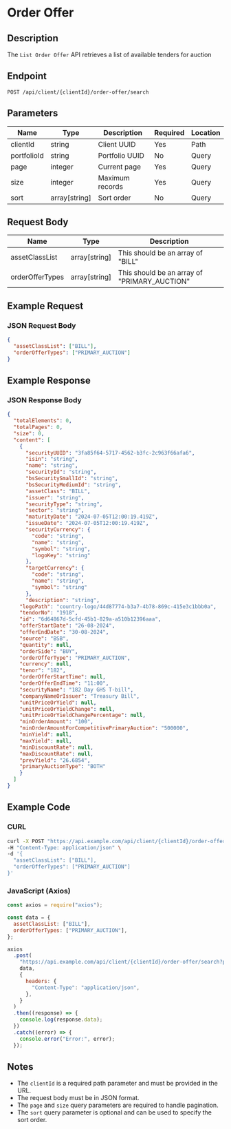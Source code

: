 # Order Offer

## Description

The `List Order Offer` API retrieves a list of available tenders for auction

## Endpoint

`POST /api/client/{clientId}/order-offer/search`

## Parameters

| Name        | Type          | Description     | Required | Location |
| ----------- | ------------- | --------------- | -------- | -------- |
| clientId    | string        | Client UUID     | Yes      | Path     |
| portfolioId | string        | Portfolio UUID  | No       | Query    |
| page        | integer       | Current page    | Yes      | Query    |
| size        | integer       | Maximum records | Yes      | Query    |
| sort        | array[string] | Sort order      | No       | Query    |

## Request Body

| Name                        | Type               | Description                             |
| --------------------------- | ------------------ | --------------------------------------- |
| assetClassList              | array[string]      | This should be an array of "BILL"       |
| orderOfferTypes             | array[string]      | This should be an array of "PRIMARY_AUCTION"               |

## Example Request

### JSON Request Body

```json
{
  "assetClassList": ["BILL"],
  "orderOfferTypes": ["PRIMARY_AUCTION"]
}
```

## Example Response

### JSON Response Body

```json
{
  "totalElements": 0,
  "totalPages": 0,
  "size": 0,
  "content": [
    {
      "securityUUID": "3fa85f64-5717-4562-b3fc-2c963f66afa6",
      "isin": "string",
      "name": "string",
      "securityId": "string",
      "bsSecuritySmallId": "string",
      "bsSecurityMediumId": "string",
      "assetClass": "BILL",
      "issuer": "string",
      "securityType": "string",
      "sector": "string",
      "maturityDate": "2024-07-05T12:00:19.419Z",
      "issueDate": "2024-07-05T12:00:19.419Z",
      "securityCurrency": {
        "code": "string",
        "name": "string",
        "symbol": "string",
        "logoKey": "string"
      },
      "targetCurrency": {
        "code": "string",
        "name": "string",
        "symbol": "string"
      },
      "description": "string",
    "logoPath": "country-logo/44d87774-b3a7-4b78-869c-415e3c1bbb0a",
    "tendorNo": "1918",
    "id": "6d64867d-5cfd-45b1-829a-a510b12396aaa",
    "offerStartDate": "26-08-2024",
    "offerEndDate": "30-08-2024",
    "source": "BSB",
    "quantity": null,
    "orderSide": "BUY",
    "orderOfferType": "PRIMARY_AUCTION",
    "currency": null,
    "tenor": "182",
    "orderOfferStartTime": null,
    "orderOfferEndTime": "11:00",
    "securityName": "182 Day GHS T-bill",
    "companyNameOrIssuer": "Treasury Bill",
    "unitPriceOrYield": null,
    "unitPriceOrYieldChange": null,
    "unitPriceOrYieldChangePercentage": null,
    "minOrderAmount": "100",
    "minOrderAmountForCompetitivePrimaryAuction": "500000",
    "minYield": null,
    "maxYield": null,
    "minDiscountRate": null,
    "maxDiscountRate": null,
    "prevYield": "26.6854",
    "primaryAuctionType": "BOTH"
    }
  ]
}
```

## Example Code

### CURL

```sh
curl -X POST "https://api.example.com/api/client/{clientId}/order-offer/search?page=0&size=10" \
-H "Content-Type: application/json" \
-d '{
  "assetClassList": ["BILL"],
  "orderOfferTypes": ["PRIMARY_AUCTION"]
}'
```

### JavaScript (Axios)

```javascript
const axios = require("axios");

const data = {
  assetClassList: ["BILL"],
  orderOfferTypes: ["PRIMARY_AUCTION"],
};

axios
  .post(
    "https://api.example.com/api/client/{clientId}/order-offer/search?page=0&size=10",
    data,
    {
      headers: {
        "Content-Type": "application/json",
      },
    }
  )
  .then((response) => {
    console.log(response.data);
  })
  .catch((error) => {
    console.error("Error:", error);
  });
```

## Notes

- The `clientId` is a required path parameter and must be provided in the URL.
- The request body must be in JSON format.
- The `page` and `size` query parameters are required to handle pagination.
- The `sort` query parameter is optional and can be used to specify the sort order.
